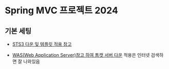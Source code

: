 # Spring MVC 프로젝트 2024

## 기본 세팅
- [STS3 다운 및 템플릿 적용 참고](https://github.com/callor/Callor-SpringMVC-Template-2024)

- [WAS(Web Application Server)참고 하여 톰캣 서버 다운](https://github.com/callor/Reference/blob/master/MarkDownDocs/%EA%B0%9C%EB%B0%9C%EC%9E%90%EB%A5%BC_%EC%9C%84%ED%95%9C_%EB%8F%84%EA%B5%AC.md) 적용은 인터넷 검색하면 잘 나와있음